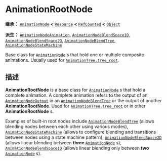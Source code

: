 <!-- ⚠ 请勿编辑本文件 ⚠ -->
<!-- 本文档使用脚本从 WeDot 引擎源码仓库生成。 -->
<!-- 生成脚本：https://github.com/WeDot-Engine/WeDot/tree/master/doc/tools/make_md.py； -->
<!-- 原文件：https://github.com/WeDot-Engine/WeDot/tree/master/doc/classes/AnimationRootNode.xml。 -->

<div id="_class_animationrootnode"></div>

# AnimationRootNode

**继承：** [`AnimationNode`](class_animationnode.md) **<** [`Resource`](class_resource.md) **<** [`RefCounted`](class_refcounted.md) **<** [`Object`](class_object.md)

**派生：** [`AnimationNodeAnimation`](class_animationnodeanimation.md), [`AnimationNodeBlendSpace1D`](class_animationnodeblendspace1d.md), [`AnimationNodeBlendSpace2D`](class_animationnodeblendspace2d.md), [`AnimationNodeBlendTree`](class_animationnodeblendtree.md), [`AnimationNodeStateMachine`](class_animationnodestatemachine.md)

Base class for [`AnimationNode`](class_animationnode.md) s that hold one or multiple composite animations. Usually used for [`AnimationTree.tree_root`](class_animationtree.md#class_animationtree_property_tree_root).

## 描述

**AnimationRootNode** is a base class for [`AnimationNode`](class_animationnode.md) s that hold a complete animation. A complete animation refers to the output of an [`AnimationNodeOutput`](class_animationnodeoutput.md) in an [`AnimationNodeBlendTree`](class_animationnodeblendtree.md) or the output of another **AnimationRootNode**. Used for [`AnimationTree.tree_root`](class_animationtree.md#class_animationtree_property_tree_root) or in other **AnimationRootNode** s.

Examples of built-in root nodes include [`AnimationNodeBlendTree`](class_animationnodeblendtree.md) (allows blending nodes between each other using various modes), [`AnimationNodeStateMachine`](class_animationnodestatemachine.md) (allows to configure blending and transitions between nodes using a state machine pattern), [`AnimationNodeBlendSpace2D`](class_animationnodeblendspace2d.md) (allows linear blending between **three** [`AnimationNode`](class_animationnode.md) s), [`AnimationNodeBlendSpace1D`](class_animationnodeblendspace1d.md) (allows linear blending only between **two** [`AnimationNode`](class_animationnode.md) s).

[^virtual]: 本方法通常需要用户覆盖才能生效。
[^const]: 本方法无副作用，不会修改该实例的任何成员变量。
[^vararg]: 本方法除了能接受在此处描述的参数外，还能够继续接受任意数量的参数。
[^constructor]: 本方法用于构造某个类型。
[^static]: 调用本方法无需实例，可直接使用类名进行调用。
[^operator]: 本方法描述的是使用本类型作为左操作数的有效运算符。
[^bitfield]: 这个值是由下列位标志构成位掩码的整数。
[^void]: 无返回值。
